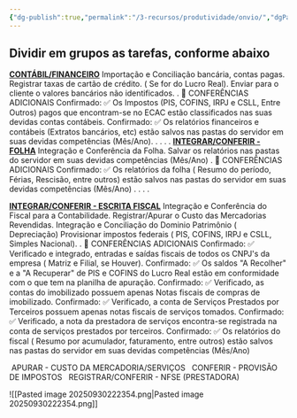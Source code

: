 ```yaml
---
{"dg-publish":true,"permalink":"/3-recursos/produtividade/onvio/","dgPassFrontmatter":true,"created":"2025-09-23T14:33:27.753-03:00","updated":"2025-09-30T22:24:02.733-03:00"}
---
```



## **Dividir em grupos as tarefas, conforme abaixo**


**[CONTÁBIL/FINANCEIRO](https://app.gestta.com.br/admin/#/sidebar/task/edit/5ca7a5431db7d045df0800e5/details)**
Importação e Conciliação bancária, contas pagas.
Registrar taxas de cartão  de crédito. ( Se for do Lucro Real).
Enviar para o cliente o valores bancários não identificados.
.
📌 CONFERÊNCIAS ADICIONAIS
Confirmado: ✅ Os Impostos (PIS, COFINS, IRPJ e CSLL, Entre Outros) pagos que encontram-se no ECAC estão classificados nas suas devidas contas contábeis.
Confirmado: ✅ Os relatórios financeiros e contábeis (Extratos bancários, etc)  estão salvos nas pastas do servidor em suas devidas competências (Mês/Ano).
.
.
.
.
**[INTEGRAR/CONFERIR - FOLHA](https://app.gestta.com.br/admin/#/sidebar/task/edit/5cb76ddfabb4f917d18c71f9/details)**
Integração e Conferência da Folha.
Salvar os relatórios nas pastas do servidor em suas devidas competências (Mês/Ano)
.
📌 CONFERÊNCIAS ADICIONAIS
Confirmado: ✅ Os relatórios da folha ( Resumo do período, Férias, Rescisão, entre outros) estão salvos nas pastas do servidor em suas devidas competências (Mês/Ano)
.
.
.
.

**[INTEGRAR/CONFERIR - ESCRITA FISCAL](https://app.gestta.com.br/admin/#/sidebar/task/edit/5cb76f34bb149c840ee011ee/details)**
Integração e Conferência do Fiscal para a Contabilidade.
Registrar/Apurar o Custo das Mercadorias Revendidas.
Integração e Conciliação do Dominio Patrimônio ( Depreciação)
Provisionar impostos federais ( PIS, COFINS, IRPJ e CSLL, Simples Nacional).
.
📌 CONFERÊNCIAS ADICIONAIS
Confirmado: ✅ Verificado e integrado, entradas e saídas fiscais de todos os CNPJ's da empresa ( Matriz e Filial, se Houver).
Confirmado: ✅ Os saldos "A Recolher" e a "A Recuperar" de PIS e COFINS do Lucro Real estão em conformidade com o que tem na planilha de apuração.
Confirmado: ✅ Verificado, as contas do imobilizado possuem apenas Notas fiscais de compras de imobilizado.
Confirmado: ✅ Verificado, a conta de Serviços Prestados por Terceiros possuem apenas notas fiscais de serviços tomados.
Confirmado: ✅ Verificado, a nota da prestadora de serviços encontra-se registrada na conta de serviços prestados por terceiros.
Confirmado: ✅ Os relatórios do fiscal ( Resumo por acumulador, faturamento, entre outros) estão salvos nas pastas do servidor em suas devidas competências (Mês/Ano)


 APURAR - CUSTO DA MERCADORIA/SERVIÇOS
  CONFERIR - PROVISÃO DE IMPOSTOS
  REGISTRAR/CONFERIR - NFSE (PRESTADORA)


![[Pasted image 20250930222354.png\|Pasted image 20250930222354.png]]